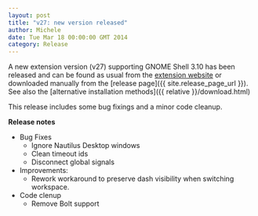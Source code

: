 ```yaml
---
layout: post
title: "v27: new version released"
author: Michele
date: Tue Mar 18 00:00:00 GMT 2014
category: Release
---
```


A new extension version (v27) supporting GNOME Shell 3.10 has been released and can be found as usual from the [extension website](https://extensions.gnome.org/extension/307/dash-to-dock/) or downloaded manually from the [release page]({{ site.release_page_url }}). See also the [alternative installation methods]({{ relative }}/download.html)

<!--more-->

This release includes some bug fixings and a minor code cleanup.

**Release notes**

* Bug Fixes
    - Ignore Nautilus Desktop windows
    - Clean timeout ids
    - Disconnect global signals
* Improvements:
    - Rework workaround to preserve dash visibility when switching workspace.
* Code clenup
    - Remove Bolt support


